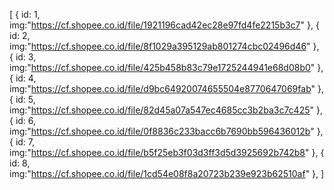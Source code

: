 [
    {
        id: 1,
        img:"https://cf.shopee.co.id/file/1921196cad42ec28e97fd4fe2215b3c7"
    },
    {
        id: 2,
        img:"https://cf.shopee.co.id/file/8f1029a395129ab801274cbc02496d46"
    },
    {
        id: 3,
        img:"https://cf.shopee.co.id/file/425b458b83c79e1725244941e68d08b0"
    },
    {
        id: 4,
        img:"https://cf.shopee.co.id/file/d9bc64920074655504e8770647069fab"
    },
    {
        id: 5,
        img:"https://cf.shopee.co.id/file/82d45a07a547ec4685cc3b2ba3c7c425"
    },
    {
        id: 6,
        img:"https://cf.shopee.co.id/file/0f8836c233bacc6b7690bb596436012b"
    },
    {
        id: 7,
        img:"https://cf.shopee.co.id/file/b5f25eb3f03d3ff3d5d3925692b742b8"
    },
    {
        id: 8,
        img:"https://cf.shopee.co.id/file/1cd54e08f8a20723b239e923b62510af"
    },
]
